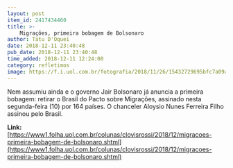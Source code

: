 ```yaml
---
layout: post
item_id: 2417434460
title: >-
    Migrações, primeira bobagem de Bolsonaro
author: Tatu D'Oquei
date: 2018-12-11 23:40:48
pub_date: 2018-12-11 23:40:48
time_added: 2018-12-11 12:24:00
category: refletimos
image: https://f.i.uol.com.br/fotografia/2018/11/26/15432729695bfc7a09a1fa9_1543272969_3x2_rt.jpg
---
```


Nem assumiu ainda e o governo Jair Bolsonaro já anuncia a primeira bobagem: retirar o Brasil do Pacto sobre Migrações, assinado nesta segunda-feira (10) por 164 países. O chanceler Aloysio Nunes Ferreira Filho assinou pelo Brasil.

**Link:** [https://www1.folha.uol.com.br/colunas/clovisrossi/2018/12/migracoes-primeira-bobagem-de-bolsonaro.shtml](https://www1.folha.uol.com.br/colunas/clovisrossi/2018/12/migracoes-primeira-bobagem-de-bolsonaro.shtml)

